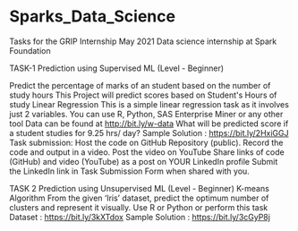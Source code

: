 # Sparks_Data_Science
Tasks for the GRIP Internship May 2021
Data science internship at Spark Foundation

TASK-1 Prediction using Supervised ML (Level - Beginner)

Predict the percentage of marks of an student based on the number of study hours
This Project will predict scores based on Student's Hours of study
Linear Regression
This is a simple linear regression task as it involves just 2 variables.
You can use R, Python, SAS Enterprise Miner or any other tool
Data can be found at http://bit.ly/w-data
What will be predicted score if a student studies for 9.25 hrs/ day?
Sample Solution : https://bit.ly/2HxiGGJ Task submission:
Host the code on GitHub Repository (public). Record the code and output in a video. Post the video on YouTube Share links of code (GitHub) and video (YouTube) as a post on YOUR LinkedIn profile Submit the LinkedIn link in Task Submission Form when shared with you.

TASK 2 Prediction using Unsupervised ML (Level - Beginner)
K-means Algorithm
From the given ‘Iris’ dataset, predict the optimum number of clusters and represent it visually.
Use R or Python or perform this task
Dataset : https://bit.ly/3kXTdox
Sample Solution : https://bit.ly/3cGyP8j
